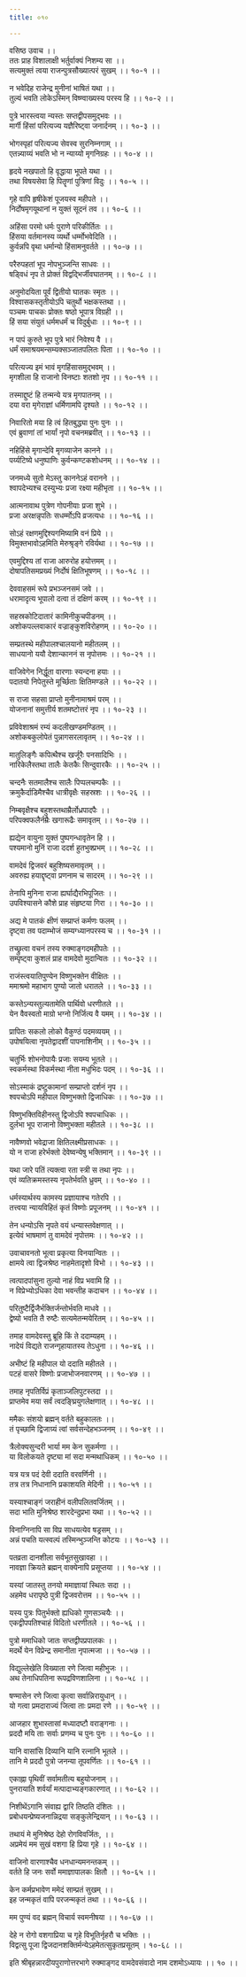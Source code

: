 ```yaml
---
title: ०१०

---
```

वसिष्ठ उवाच ।।  
ततः प्राह विशालाक्षी भर्तुर्वाक्यं निशम्य सा ।।  
सत्यमुक्तं त्वया राजन्पुत्रसौख्यात्परं सुखम् ।। १०-१ ।।  
  
न भवेदिह राजेन्द्र मुनीनां भाषितं यथा ।।  
तुल्यं भवति लोकेऽस्मिन् विष्ण्वाख्यस्य परस्य हि ।। १०-२ ।।  
  
पुत्रे भारस्त्वया न्यस्तः सप्तद्वीपसमुद्भवः ।।  
मार्गी हिंसां परित्यज्य यज्ञैरिष्ट्वा जनार्दनम् ।। १०-३ ।।  
  
भोगस्पृहां परित्यज्य सेवस्व सुरनिम्नगाम् ।।  
एतन्न्याय्यं भवति भो न न्याय्यो मृगनिग्रहः ।। १०-४ ।।  
  
हृदये नखपातो हि वृद्धाया भूपते यथा ।।  
तथा विषयसेवा हि पितॄणां पुत्रिणां विदुः ।। १०-५ ।।  
  
गृहे वापि हृषीकेशं पूजयस्व महीपते ।।  
निर्दोषमृगयूथानां न युक्तं सूदनं तव ।। १०-६ ।।  
  
अहिंसा परमो धर्मः पुराणे परिकीर्तितः ।।  
हिंसया वर्तमानस्य व्यर्थो धर्म्मोभवेदिति ।।  
कुर्वन्नपि वृथा धर्मान्यो हिंसामनुवर्तते ।। १०-७ ।।  
  
परैरुपहतां भूप नोपभुञ्जन्ति साधवः ।।  
षड्विधं नृप ते प्रोक्तं विद्वद्भिर्जीवघातनम् ।। १०-८ ।।  
  
अनुमोदयिता पूर्वं द्वितीयो घातकः स्मृतः ।।  
विश्वासकस्तृतीयोऽपि चतुर्थो भक्षकस्तथा ।।  
पञ्चमः पाचकः प्रोक्तः षष्ठो भूपात्र विग्रही ।।  
हिं सया संयुतं धर्ममधर्मं च विदुर्बुधाः ।। १०-९ ।।  
  
न पापं कुरुते भूप पुत्रे भारं निवेश्य वै ।।  
धर्मं समाश्रयमन्सम्यक्सञ्जातपलितः पिता ।। १०-१० ।।  
  
परित्यज्य इमं भावं मृगहिंसासमुद्भवम् ।।  
मृगशीला हि राजानो विनष्टाः शतशो नृप ।। १०-११ ।।  
  
तस्माद्दुष्टं हि तन्मन्ये यत्र मृगपातनम् ।।  
दया वरा मृगेराज्ञां धर्मिणामपि दृश्यते ।। १०-१२ ।।  
  
निवारितो मया हि त्वं हितबुद्ध्या पुनः पुनः ।।  
एवं ब्रुवाणां तां भार्यां नृपो वचनमब्रवीत् ।। १०-१३ ।।  
  
नहिहिंसे मृगान्देवि मृगव्याजेन कानने ।।  
पर्य्यटिष्ये धनुष्पाणिः कुर्वन्कण्टकशोधनम् ।। १०-१४ ।।  
  
जनमध्ये सुतो मेऽस्तु काननेऽहं वरानने ।।  
श्वापदेभ्यश्च दस्युभ्यः प्रजा रक्ष्या महीभृता ।। १०-१५ ।।  
  
आत्मनावाथ पुत्रेण गोपनीयाः प्रजा शुभे ।।  
प्रजा अरक्षन्नृपतिः सधर्म्मोऽपि व्रजत्यधः ।। १०-१६ ।।  
  
सोऽहं रक्षणमुद्दिश्यगमिष्यामि वनं प्रिये ।।  
विमुक्तभावोऽहमिति मेरुश्रृङ्गे रविर्यथा ।। १०-१७ ।।  
  
एवमुद्दिश्य तां राजा आरुरोह हयोत्तमम् ।।  
दोषापतिसमप्रख्यं निर्दोषं क्षितिभूषणम् ।। १०-१८ ।।  
  
देववाहसमं रूपे प्रभञ्जनसमं जवे ।।  
धरामादृत्य भूपालो दत्वा तं दक्षिणं करम् ।। १०-१९ ।।  
  
सहस्रकोटिदातारं कामिनीकुचपीडनम् ।।  
अशोकपल्लवाकारं वज्राङ्कुशविरोहणम् ।। १०-२० ।।  
  
सम्प्रतस्थे महीपालश्चालयानो महीतलम् ।।  
साधयानो ययौ देशान्काननं स नृपोत्तमः ।। १०-२१ ।।  
  
वाजिवेगेन निर्द्धूता वारणाः स्यन्दना हयाः ।।  
पदातयो निपेतुस्ते मूर्च्छिताः क्षितिमण्डले ।। १०-२२ ।।  
  
स राजा सहसा प्राप्तो मुनीनामाश्रमं परम् ।।  
योजनानां समुत्तीर्य शतमष्टोत्तरं नृप ।। १०-२३ ।।  
  
प्रविवेशाश्रमं रम्यं कदलीखण्डमण्डितम् ।।  
अशोकबकुलोपेतं पुन्नागसरलावृतम् ।। १०-२४ ।।  
  
मातुलिङ्गैः कपित्थैश्च खर्जूरैः पनसादिभिः ।।  
नारिकेलैस्तथा तालैः केतकैः सिन्दुवारकैः ।। १०-२५ ।।  
  
चन्दनैः सतमालैश्च सालैः पिप्पलचम्पकैः ।।  
क्रमुकैर्दाडिमैश्चैव धात्रीवृक्षैः सहस्रशः ।। १०-२६ ।।  
  
निम्बवृक्षैश्च बहुशस्तथाम्रैर्लोध्रपादपैः ।।  
परिपक्वफलैर्नम्रैः खगारूढैः समावृतम् ।। १०-२७ ।।  
  
ह्यद्येन वायुना युक्तं पुष्पगन्धावृतेन हि ।।  
पश्यमानो मुनिं राजा ददर्श हुतभुक्प्रभम् ।। १०-२८ ।।  
  
वामदेवं द्विजवरं बहुशिष्यसमावृतम् ।।  
अवरुह्य हयाद्दृष्ट्वा प्रणनाम च सादरम् ।। १०-२९ ।।  
  
तेनापि मुनिना राजा ह्यर्घाद्यैरभिपूजितः ।।  
उपविश्यासने कौशे प्राह संहृष्टया गिरा ।। १०-३० ।।  
  
अद्य मे पातकं क्षीणं सम्प्राप्तं कर्मणः फलम् ।।  
दृष्ट्वा तव पदाम्भोजं सम्यग्ध्यानपरस्य च ।। १०-३१ ।।  
  
तच्छ्रुत्वा वचनं तस्य रुक्माङ्गदमहीपतेः ।।  
सम्पृष्ट्वा कुशलं प्राह वामदेवो मुदान्वितः ।। १०-३२ ।।  
  
राजंस्त्वयातिपुण्येन विष्णुभक्तेन वीक्षितः ।।  
ममाश्रमो महाभाग पुण्यो जातो धरातले ।। १०-३३ ।।  
  
कस्तेऽन्यस्तुल्यतामेति पार्थिवो धरणीतले ।।  
येन वैवस्वतो माग्रो भग्नो निर्जित्य वै यमम् ।। १०-३४ ।।  
  
प्रापितः सकलो लोको वैकुण्ठं पदमव्ययम् ।।  
उपोषयित्वा नृपतेद्वादशीं पापनाशिनीम् ।। १०-३५ ।।  
  
चतुर्भिः शोभनोपायैः प्रजाः सयम्य भूतले ।।  
स्वकर्मस्था विकर्मस्था नीता मधुभिदः पदम् ।। १०-३६ ।।  
  
सोऽस्माकं द्रष्टुकामानां सम्प्राप्तो दर्शनं नृप ।।  
श्वपचोऽपि महीपाल विष्णुभक्तो द्विजाधिकः ।। १०-३७ ।।  
  
विष्णुभक्तिविहीनस्तु द्विजोऽपि श्वपचाधिकः ।।  
दुर्लभा भूप राजानो विष्णुभक्ता महीतले ।। १०-३८ ।।  
  
नावैष्णवो भवेद्राजा क्षितिलक्ष्मीप्रसाधकः ।।  
यो न राजा हरेर्भक्तो देवेष्वन्येषु भक्तिमान् ।। १०-३९ ।।  
  
यथा जारे पतिं त्यक्त्वा रता स्त्री स तथा नृपः ।।  
एवं व्यतिक्रमस्तस्य नृपतेर्भवति ध्रुवम् ।। १०-४० ।।  
  
धर्मस्यार्थस्य कामस्य प्रज्ञायाश्च गतेरपि ।।  
तत्त्वया न्यायविहितं कृतं विष्णोः प्रपूजनम् ।। १०-४१ ।।  
  
तेन धन्योऽसि नृपते वयं धन्यास्तवेक्षणात् ।।  
इत्येवं भाषमाणं तु वामदेवं नृपोत्तमः ।। १०-४२ ।।  
  
उवाचावनतो भूत्वा प्रकृत्या विनयान्वितः ।।  
क्षामये त्वा द्विजश्रेष्ठ नाहमेतादृशो विभो ।। १०-४३ ।।  
  
त्वत्पादपांसुना तुल्यो नाहं विप्र भवामि हि ।।  
न विप्रेभ्योऽधिका देवा भवन्तीह कदाचन ।। १०-४४ ।।  
  
परितुष्टैर्द्विजैर्भक्तिर्जन्तोर्भवति माधवे ।।  
द्वेष्यो भवति तै रुष्टैः सत्यमेतन्मयेरितम् ।। १०-४५ ।।  
  
तमाह वामदेवस्तु ब्रूहि किं ते ददाम्यहम् ।।  
नादेयं विद्यते राजन्गृहायातस्य तेऽधुना ।। १०-४६ ।।  
  
अभीष्टं हि महीपाल यो ददाति महीतले ।।  
पटहं वासरे विष्णोः प्रजाभोजनवारणम् ।। १०-४७ ।।  
  
तमाह नृपतिर्विप्रं कृताञ्जलिपुटस्तदा ।।  
प्राप्तमेव मया सर्वं त्वदङ्घ्रियुगलेक्षणात् ।। १०-४८ ।।  
  
ममैकः संशयो ब्रह्मन् वर्तते बहुकालतः ।।  
तं पृच्छामि द्विजाग्र्यं त्वां सर्वसन्देहभञ्जनम् ।। १०-४९ ।।  
  
त्रैलोक्यसुन्दरी भार्या मम केन सुकर्मणा ।।  
या विलोकयते दृष्ट्या मां सदा मन्मथाधिकम् ।। १०-५० ।।  
  
यत्र यत्र पदं देवी ददाति वरवर्णिनी ।।  
तत्र तत्र निधानानि प्रकाशयति मेदिनी ।। १०-५१ ।।  
  
यस्याश्चाङ्गं जराहीनं वलीपलितवर्जितम् ।।  
सदा भाति मुनिश्रेष्ठ शारदेन्दुप्रभा यथा ।। १०-५२ ।।  
  
विनाग्निनापि सा विप्र साधयत्येव षड्रसम् ।।  
अन्नं पचति यत्स्वल्पं तस्मिन्भुञ्जन्ति कोटयः ।। १०-५३ ।।  
  
पतव्रता दानशीला सर्वभूतसुखावहा ।।  
नावज्ञा क्रियते ब्रह्मन् वाक्येनापि प्रसूप्तया ।। १०-५४ ।।  
  
यस्यां जातस्तु तनयो ममाज्ञायां स्थितः सदा ।।  
अहमेव धरापृष्ठे पुत्री द्विजवरोत्तम ।। १०-५५ ।।  
  
यस्य पुत्रः पितुर्भक्तो ह्यधिको गुणसञ्चयैः ।।  
एकद्वीपपतिश्चाहं विदितो धरणीतले ।। १०-५६ ।।  
  
पुत्रो ममाधिको जातः सप्तद्वीपप्रपालकः ।।  
मदर्थे येन विप्रेन्द्र समानीता नृपात्मजा ।। १०-५७ ।।  
  
विद्युल्लेखेति विख्याता रणे जित्वा महीभुजः ।।  
अथ तेनाधिपतिना रूपद्रविणशालिना ।। १०-५८ ।।  
  
षण्मासेन रणे जित्वा कृत्वा सर्वान्निरायुधान् ।।  
यो गत्वा प्रमदाराज्यं जित्वा ताः प्रमदा रणे ।। १०-५९ ।।  
  
आजहार शुभास्तासां मध्यादष्टौ वराङ्गनाः ।।  
प्रददौ मयि ताः सर्वाः प्रणम्य च पुनः पुनः ।। १०-६० ।।  
  
यानि वासांसि दिव्यानि यानि रत्नानि भूतले ।।  
तानि मे प्रददौ पुत्रो जनन्या तूपवर्णितः ।। १०-६१ ।।  
  
एकाह्ना पृथिवीं सर्वामतीत्य बहुयोजनाम् ।।  
पुनरायाति शर्वर्यां मत्पादाभ्यङ्गकारणात् ।। १०-६२ ।।  
  
निशीथेंऽगानि संवाह्य द्वारि तिष्ठति दंशितः ।।  
प्रबोधयन्प्रेष्यजनान्निद्रया सङ्कुलेन्द्रियान् ।। १०-६३ ।।  
  
तथायं मे मुनिश्रेष्ठ देहो रोगविवर्जितः, ।।  
अप्रमेयं मम सुखं वशगा हि प्रिया गृहे ।। १०-६४ ।।  
  
वाजिनो वारणाश्चैव धनधान्यमनन्तकम् ।।  
वर्तते हि जनः सर्वो ममाज्ञापालकः क्षितौ ।। १०-६५ ।।  
  
केन कर्मप्रभावेण ममेदं साम्प्रतं सुखम् ।।  
इह जन्मकृतं वापि परजन्मकृतं तथा ।। १०-६६ ।।  
  
मम पुण्यं वद ब्रह्मन् विचार्य स्वमनीषया ।। १०-६७ ।।  
  
देहे न रोगो वशगाप्रिया च गृहे विभूतिर्नृहरौ च भक्तिः ।।  
विद्वत्सु पूजा द्विजदानशक्तिर्मन्येऽहमेतत्सुकृतप्रसूतम् । १०-६८ ।।  
  
इति श्रीबृहन्नारदीयपुराणोत्तरभागे रुक्माङ्गद वामदेवसंवादो नाम दशमोऽध्यायः ।। १० ।।